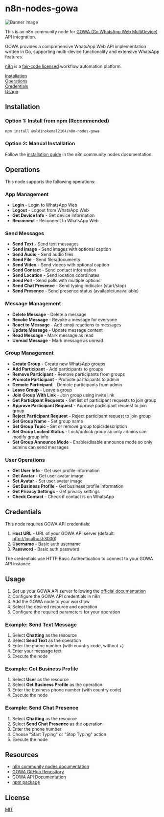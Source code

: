 # n8n-nodes-gowa

![Banner image](https://user-images.githubusercontent.com/10284570/173569848-c624317f-42b1-45a6-ab09-f0ea3c247648.png)

This is an n8n community node for [GOWA (Go WhatsApp Web MultiDevice)](https://github.com/aldinokemal/go-whatsapp-web-multidevice) API integration.

GOWA provides a comprehensive WhatsApp Web API implementation written in Go, supporting multi-device functionality and extensive WhatsApp features.

[n8n](https://n8n.io/) is a [fair-code licensed](https://docs.n8n.io/reference/license/) workflow automation platform.

[Installation](#installation)  
[Operations](#operations)  
[Credentials](#credentials)  
[Usage](#usage)  

## Installation

### Option 1: Install from npm (Recommended)

```bash
npm install @aldinokemal2104/n8n-nodes-gowa
```

### Option 2: Manual Installation

Follow the [installation guide](https://docs.n8n.io/integrations/community-nodes/installation/) in the n8n community nodes documentation.

## Operations

This node supports the following operations:

### App Management

* **Login** - Login to WhatsApp Web
* **Logout** - Logout from WhatsApp Web
* **Get Device Info** - Get device information
* **Reconnect** - Reconnect to WhatsApp Web

### Send Messages

* **Send Text** - Send text messages
* **Send Image** - Send images with optional caption
* **Send Audio** - Send audio files
* **Send File** - Send files/documents
* **Send Video** - Send videos with optional caption
* **Send Contact** - Send contact information
* **Send Location** - Send location coordinates
* **Send Poll** - Send polls with multiple options
* **Send Chat Presence** - Send typing indicator (start/stop)
* **Send Presence** - Send presence status (available/unavailable)

### Message Management

* **Delete Message** - Delete a message
* **Revoke Message** - Revoke a message for everyone
* **React to Message** - Add emoji reactions to messages
* **Update Message** - Update message content
* **Read Message** - Mark message as read
* **Unread Message** - Mark message as unread

### Group Management

* **Create Group** - Create new WhatsApp groups
* **Add Participant** - Add participants to groups
* **Remove Participant** - Remove participants from groups
* **Promote Participant** - Promote participants to admin
* **Demote Participant** - Demote participants from admin
* **Leave Group** - Leave a group
* **Join Group With Link** - Join group using invite link
* **Get Participant Requests** - Get list of participant requests to join group
* **Approve Participant Request** - Approve participant request to join group
* **Reject Participant Request** - Reject participant request to join group
* **Set Group Name** - Set group name
* **Set Group Topic** - Set or remove group topic/description
* **Set Group Locked Status** - Lock/unlock group so only admins can modify group info
* **Set Group Announce Mode** - Enable/disable announce mode so only admins can send messages

### User Operations

* **Get User Info** - Get user profile information
* **Get Avatar** - Get user avatar image
* **Set Avatar** - Set user avatar image
* **Get Business Profile** - Get business profile information
* **Get Privacy Settings** - Get privacy settings
* **Check Contact** - Check if contact is on WhatsApp

## Credentials

This node requires GOWA API credentials:

1. **Host URL** - URL of your GOWA API server (default: <http://localhost:3000>)
2. **Username** - Basic auth username
3. **Password** - Basic auth password

The credentials use HTTP Basic Authentication to connect to your GOWA API instance.

## Usage

1. Set up your GOWA API server following the [official documentation](https://github.com/aldinokemal/go-whatsapp-web-multidevice)
2. Configure the GOWA API credentials in n8n
3. Add the GOWA node to your workflow
4. Select the desired resource and operation
5. Configure the required parameters for your operation

### Example: Send Text Message

1. Select **Chatting** as the resource
2. Select **Send Text** as the operation
3. Enter the phone number (with country code, without +)
4. Enter your message text
5. Execute the node

### Example: Get Business Profile

1. Select **User** as the resource
2. Select **Get Business Profile** as the operation
3. Enter the business phone number (with country code)
4. Execute the node

### Example: Send Chat Presence

1. Select **Chatting** as the resource
2. Select **Send Chat Presence** as the operation
3. Enter the phone number
4. Choose "Start Typing" or "Stop Typing" action
5. Execute the node

## Resources

* [n8n community nodes documentation](https://docs.n8n.io/integrations/community-nodes/)
* [GOWA GitHub Repository](https://github.com/aldinokemal/go-whatsapp-web-multidevice)
* [GOWA API Documentation](https://github.com/aldinokemal/go-whatsapp-web-multidevice/blob/main/docs/openapi.yaml)
* [npm package](https://www.npmjs.com/package/@aldinokemal2104/n8n-nodes-gowa)

## License

[MIT](LICENSE.md)
